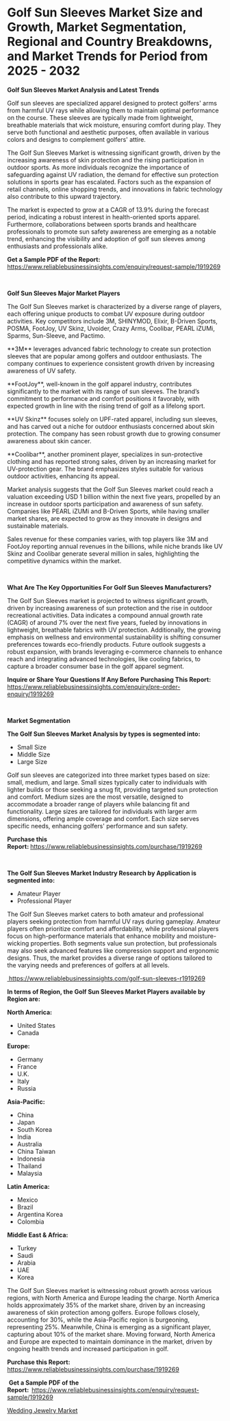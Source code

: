 <p><h1>Golf Sun Sleeves Market Size and Growth, Market Segmentation, Regional and Country Breakdowns, and Market Trends for Period from 2025 -  2032</h1></p><p><strong>Golf Sun Sleeves Market Analysis and Latest Trends</strong></p>
<p><p>Golf sun sleeves are specialized apparel designed to protect golfers' arms from harmful UV rays while allowing them to maintain optimal performance on the course. These sleeves are typically made from lightweight, breathable materials that wick moisture, ensuring comfort during play. They serve both functional and aesthetic purposes, often available in various colors and designs to complement golfers' attire.</p><p>The Golf Sun Sleeves Market is witnessing significant growth, driven by the increasing awareness of skin protection and the rising participation in outdoor sports. As more individuals recognize the importance of safeguarding against UV radiation, the demand for effective sun protection solutions in sports gear has escalated. Factors such as the expansion of retail channels, online shopping trends, and innovations in fabric technology also contribute to this upward trajectory.</p><p>The market is expected to grow at a CAGR of 13.9% during the forecast period, indicating a robust interest in health-oriented sports apparel. Furthermore, collaborations between sports brands and healthcare professionals to promote sun safety awareness are emerging as a notable trend, enhancing the visibility and adoption of golf sun sleeves among enthusiasts and professionals alike.</p></p>
<p><strong>Get a Sample PDF of the Report:&nbsp;</strong> <a href="https://www.reliablebusinessinsights.com/enquiry/request-sample/1919269?utm_campaign=2121&utm_medium=2&utm_source=Github&utm_content=ia&utm_term=08022025&utm_id=golf-sun-sleeves">https://www.reliablebusinessinsights.com/enquiry/request-sample/1919269</a></p>
<p>&nbsp;</p>
<p><strong>Golf Sun Sleeves Major Market Players</strong></p>
<p><p>The Golf Sun Sleeves market is characterized by a diverse range of players, each offering unique products to combat UV exposure during outdoor activities. Key competitors include 3M, SHINYMOD, Elixir, B-Driven Sports, POSMA, FootJoy, UV Skinz, Uvoider, Crazy Arms, Coolibar, PEARL iZUMi, Sparms, Sun-Sleeve, and Pactimo.</p><p>**3M** leverages advanced fabric technology to create sun protection sleeves that are popular among golfers and outdoor enthusiasts. The company continues to experience consistent growth driven by increasing awareness of UV safety.</p><p>**FootJoy**, well-known in the golf apparel industry, contributes significantly to the market with its range of sun sleeves. The brand’s commitment to performance and comfort positions it favorably, with expected growth in line with the rising trend of golf as a lifelong sport.</p><p>**UV Skinz** focuses solely on UPF-rated apparel, including sun sleeves, and has carved out a niche for outdoor enthusiasts concerned about skin protection. The company has seen robust growth due to growing consumer awareness about skin cancer.</p><p>**Coolibar**, another prominent player, specializes in sun-protective clothing and has reported strong sales, driven by an increasing market for UV-protection gear. The brand emphasizes styles suitable for various outdoor activities, enhancing its appeal.</p><p>Market analysis suggests that the Golf Sun Sleeves market could reach a valuation exceeding USD 1 billion within the next five years, propelled by an increase in outdoor sports participation and awareness of sun safety. Companies like PEARL iZUMi and B-Driven Sports, while having smaller market shares, are expected to grow as they innovate in designs and sustainable materials.</p><p>Sales revenue for these companies varies, with top players like 3M and FootJoy reporting annual revenues in the billions, while niche brands like UV Skinz and Coolibar generate several million in sales, highlighting the competitive dynamics within the market.</p></p>
<p>&nbsp;</p>
<p><strong>What Are The Key Opportunities For Golf Sun Sleeves Manufacturers?</strong></p>
<p><p>The Golf Sun Sleeves market is projected to witness significant growth, driven by increasing awareness of sun protection and the rise in outdoor recreational activities. Data indicates a compound annual growth rate (CAGR) of around 7% over the next five years, fueled by innovations in lightweight, breathable fabrics with UV protection. Additionally, the growing emphasis on wellness and environmental sustainability is shifting consumer preferences towards eco-friendly products. Future outlook suggests a robust expansion, with brands leveraging e-commerce channels to enhance reach and integrating advanced technologies, like cooling fabrics, to capture a broader consumer base in the golf apparel segment.</p></p>
<p><strong>Inquire or Share Your Questions If Any Before Purchasing This Report:</strong> <a href="https://www.reliablebusinessinsights.com/enquiry/pre-order-enquiry/1919269?utm_campaign=2121&utm_medium=2&utm_source=Github&utm_content=ia&utm_term=08022025&utm_id=golf-sun-sleeves">https://www.reliablebusinessinsights.com/enquiry/pre-order-enquiry/1919269</a></p>
<p>&nbsp;</p>
<p><strong>Market Segmentation</strong></p>
<p><strong>The Golf Sun Sleeves Market Analysis by types is segmented into:</strong></p>
<p><ul><li>Small Size</li><li>Middle Size</li><li>Large Size</li></ul></p>
<p><p>Golf sun sleeves are categorized into three market types based on size: small, medium, and large. Small sizes typically cater to individuals with lighter builds or those seeking a snug fit, providing targeted sun protection and comfort. Medium sizes are the most versatile, designed to accommodate a broader range of players while balancing fit and functionality. Large sizes are tailored for individuals with larger arm dimensions, offering ample coverage and comfort. Each size serves specific needs, enhancing golfers' performance and sun safety.</p></p>
<p><strong>Purchase this Report:&nbsp;</strong><a href="https://www.reliablebusinessinsights.com/purchase/1919269?utm_campaign=2121&utm_medium=2&utm_source=Github&utm_content=ia&utm_term=08022025&utm_id=golf-sun-sleeves">https://www.reliablebusinessinsights.com/purchase/1919269</a></p>
<p>&nbsp;</p>
<p><strong>The Golf Sun Sleeves Market Industry Research by Application is segmented into:</strong></p>
<p><ul><li>Amateur Player</li><li>Professional Player</li></ul></p>
<p><p>The Golf Sun Sleeves market caters to both amateur and professional players seeking protection from harmful UV rays during gameplay. Amateur players often prioritize comfort and affordability, while professional players focus on high-performance materials that enhance mobility and moisture-wicking properties. Both segments value sun protection, but professionals may also seek advanced features like compression support and ergonomic designs. Thus, the market provides a diverse range of options tailored to the varying needs and preferences of golfers at all levels.</p></p>
<p><a href="https://www.reliablebusinessinsights.com/golf-sun-sleeves-r1919269?utm_campaign=2121&utm_medium=2&utm_source=Github&utm_content=ia&utm_term=08022025&utm_id=golf-sun-sleeves">&nbsp;https://www.reliablebusinessinsights.com/golf-sun-sleeves-r1919269</a></p>
<p><strong>In terms of Region, the Golf Sun Sleeves Market Players available by Region are:</strong></p>
<p>
    <p> <strong> North America: </strong>
        <ul>
            <li>United States</li>
            <li>Canada</li>
        </ul>
        </p> 
    <p> <strong> Europe: </strong>
        <ul>
            <li>Germany</li>
            <li>France</li>
            <li>U.K.</li>
            <li>Italy</li>
            <li>Russia</li>
        </ul>
        </p> 
    <p> <strong> Asia-Pacific: </strong>
        <ul>
            <li>China</li>
            <li>Japan</li>
            <li>South Korea</li>
            <li>India</li>
            <li>Australia</li>
            <li>China Taiwan</li>
            <li>Indonesia</li>
            <li>Thailand</li>
            <li>Malaysia</li>
        </ul>
        </p> 
    <p> <strong> Latin America: </strong>
        <ul>
            <li>Mexico</li>
            <li>Brazil</li>
            <li>Argentina Korea</li>
            <li>Colombia</li>
        </ul>
        </p> 
    <p> <strong> Middle East & Africa: </strong>
        <ul>
            <li>Turkey</li>
            <li>Saudi</li>
            <li>Arabia</li>
            <li>UAE</li>
            <li>Korea</li>
        </ul>
    </p>
    </p>
<p><p>The Golf Sun Sleeves market is witnessing robust growth across various regions, with North America and Europe leading the charge. North America holds approximately 35% of the market share, driven by an increasing awareness of skin protection among golfers. Europe follows closely, accounting for 30%, while the Asia-Pacific region is burgeoning, representing 25%. Meanwhile, China is emerging as a significant player, capturing about 10% of the market share. Moving forward, North America and Europe are expected to maintain dominance in the market, driven by ongoing health trends and increased participation in golf.</p></p>
<p><strong>Purchase this Report: </strong><a href="https://www.reliablebusinessinsights.com/purchase/1919269?utm_campaign=2121&utm_medium=2&utm_source=Github&utm_content=ia&utm_term=08022025&utm_id=golf-sun-sleeves">https://www.reliablebusinessinsights.com/purchase/1919269</a></p>
<p>&nbsp;<strong>Get a Sample PDF of the Report:&nbsp;&nbsp;</strong><a href="https://www.reliablebusinessinsights.com/enquiry/request-sample/1919269?utm_campaign=2121&utm_medium=2&utm_source=Github&utm_content=ia&utm_term=08022025&utm_id=golf-sun-sleeves">https://www.reliablebusinessinsights.com/enquiry/request-sample/1919269</a></p>
<p><strong></strong></p>
<p><p><a href="https://github.com/AshrafKhan865/Market-Research-Report-List-1/blob/main/wedding-jewelry-market.md?utm_campaign=2121&utm_medium=2&utm_source=Github&utm_content=ia&utm_term=08022025&utm_id=golf-sun-sleeves">Wedding Jewelry Market</a></p></p>